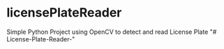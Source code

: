 # licensePlateReader
Simple Python Project using OpenCV to detect and read License Plate
"# License-Plate-Reader-" 
